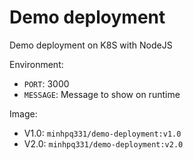 # Demo deployment

Demo deployment on K8S with NodeJS

Environment:

- `PORT`: 3000
- `MESSAGE`: Message to show on runtime

Image:

- V1.0: `minhpq331/demo-deployment:v1.0`
- V2.0: `minhpq331/demo-deployment:v2.0`
